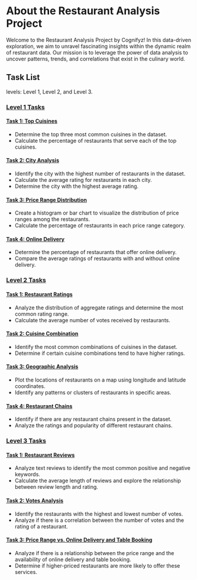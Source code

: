 # About the Restaurant Analysis Project

Welcome to the Restaurant Analysis Project by Cognifyz! In this data-driven exploration, we aim to unravel fascinating insights within the dynamic realm of restaurant data. Our mission is to leverage the power of data analysis to uncover patterns, trends, and correlations that exist in the culinary world.

## Task List
levels: Level 1, Level 2, and Level 3.

### [Level 1 Tasks](https://github.com/mustafaansarii/Cognifyz_Technologies_Internship/tree/main/Level%201)

#### [Task 1: Top Cuisines](https://github.com/mustafaansarii/Cognifyz_Technologies_Internship/tree/main/Level%201/Task%201)
- Determine the top three most common cuisines in the dataset.
- Calculate the percentage of restaurants that serve each of the top cuisines.

#### [Task 2: City Analysis](https://github.com/mustafaansarii/Cognifyz_Technologies_Internship/tree/main/Level%201/Task%202)
- Identify the city with the highest number of restaurants in the dataset.
- Calculate the average rating for restaurants in each city.
- Determine the city with the highest average rating.

#### [Task 3: Price Range Distribution](https://github.com/mustafaansarii/Cognifyz_Technologies_Internship/tree/main/Level%201/Task%203)
- Create a histogram or bar chart to visualize the distribution of price ranges among the restaurants.
- Calculate the percentage of restaurants in each price range category.

#### [Task 4: Online Delivery](https://github.com/mustafaansarii/Cognifyz_Technologies_Internship/tree/main/Level%201/Task%204)
- Determine the percentage of restaurants that offer online delivery.
- Compare the average ratings of restaurants with and without online delivery.

### [Level 2 Tasks](https://github.com/mustafaansarii/Cognifyz_Technologies_Internship/tree/main/Level%202)

#### [Task 1: Restaurant Ratings](https://github.com/mustafaansarii/Cognifyz_Technologies_Internship/tree/main/Level%202/Task%201)
- Analyze the distribution of aggregate ratings and determine the most common rating range.
- Calculate the average number of votes received by restaurants.

#### [Task 2: Cuisine Combination](https://github.com/mustafaansarii/Cognifyz_Technologies_Internship/tree/main/Level%202/Task%202)
- Identify the most common combinations of cuisines in the dataset.
- Determine if certain cuisine combinations tend to have higher ratings.

#### [Task 3: Geographic Analysis](https://github.com/mustafaansarii/Cognifyz_Technologies_Internship/tree/main/Level%202/Task%203)
- Plot the locations of restaurants on a map using longitude and latitude coordinates.
- Identify any patterns or clusters of restaurants in specific areas.

#### [Task 4: Restaurant Chains](https://github.com/mustafaansarii/Cognifyz_Technologies_Internship/tree/main/Level%202/Task%204)
- Identify if there are any restaurant chains present in the dataset.
- Analyze the ratings and popularity of different restaurant chains.

### [Level 3 Tasks](https://github.com/mustafaansarii/Cognifyz_Technologies_Internship/tree/main/Level%203)

#### [Task 1: Restaurant Reviews](https://github.com/mustafaansarii/Cognifyz_Technologies_Internship/tree/main/Level%203/Task%201)
- Analyze text reviews to identify the most common positive and negative keywords.
- Calculate the average length of reviews and explore the relationship between review length and rating.

#### [Task 2: Votes Analysis](https://github.com/mustafaansarii/Cognifyz_Technologies_Internship/tree/main/Level%203/Task%202)
- Identify the restaurants with the highest and lowest number of votes.
- Analyze if there is a correlation between the number of votes and the rating of a restaurant.

#### [Task 3: Price Range vs. Online Delivery and Table Booking](https://github.com/mustafaansarii/Cognifyz_Technologies_Internship/tree/main/Level%203/Task%203)
- Analyze if there is a relationship between the price range and the availability of online delivery and table booking.
- Determine if higher-priced restaurants are more likely to offer these services.
